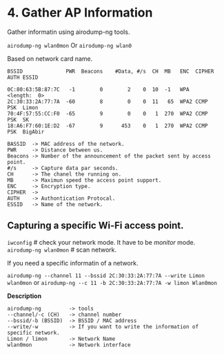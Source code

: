 # 4. Gather AP Information

Gather informatin using airodump-ng tools.

`airodump-ng wlan0mon`
Or
`airodump-ng wlan0`

Based on network card name.

```
BSSID              PWR  Beacons    #Data, #/s  CH  MB   ENC  CIPHER AUTH ESSID
                                                                                                                                                                        
0C:80:63:5B:87:7C   -1        0        2    0  10  -1   WPA              <length:  0>
2C:30:33:2A:77:7A  -60        8        0    0  11   65  WPA2 CCMP   PSK  Limon
70:4F:57:55:CC:F0  -65        9        0    0   1  270  WPA2 CCMP   PSK  SK
18:A6:F7:60:1E:D2  -67        9      453    0   1  270  WPA2 CCMP   PSK  BigAbir
```

```
BASSID	-> MAC address of the network.
PWR		-> Distance between us.
Beacons	-> Number of the announcement of the packet sent by access point.
#/s 	-> Capture data par seconds.
CH		-> The chanel the running on.
MB		-> Maximun speed the access point support.
ENC		-> Encryption type.
CIPHER	-> 
AUTH	-> Authontication Protocal.
ESSID	-> Name of the network.
```

## Capturing a specific Wi-Fi access point.

`iwconfig`				# check your network mode. It have to be *monitor* mode.
`airodump-ng wlan0mon`	# scan network.

If you need a specific informatin of a network.

`airodump-ng --channel 11 --bssid 2C:30:33:2A:77:7A --write Limon wlan0mon`
or
`airodump-ng --c 11 -b 2C:30:33:2A:77:7A -w limon Wlan0mon`


**Description**
```
airodump-ng			-> tools
--channel/-c (CH) 	-> channel number
--bssid/-b (BSSID) 	-> BSSID / MAC address
--write/-w			-> If you want to write the information of specific network.
Limon / limon		-> Network Name
wlan0mon			-> Network interface
```

